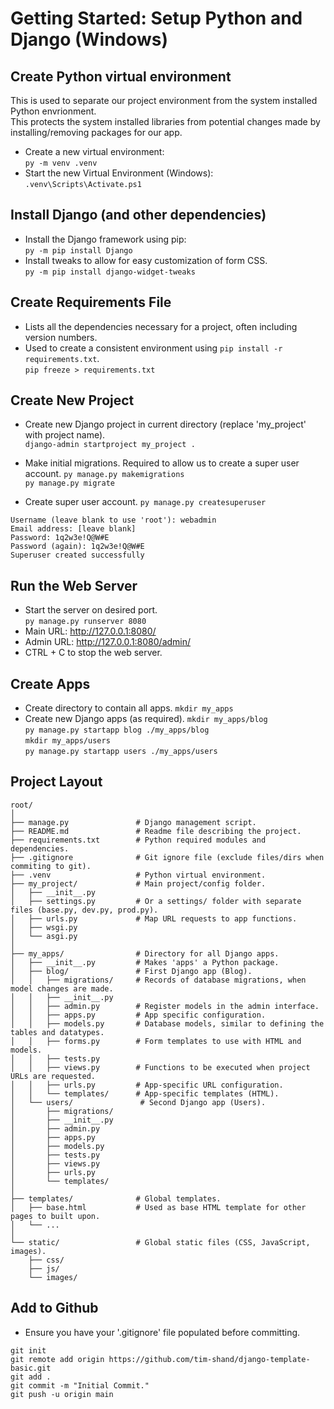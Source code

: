 # Getting Started: Setup Python and Django (Windows)
## Create Python virtual environment
This is used to separate our project environment from the system installed Python envrionment.   
This protects the system installed libraries from potential changes made by installing/removing packages for our app.   
- Create a new virtual environment:   
`py -m venv .venv`
- Start the new Virtual Environment (Windows):   
`.venv\Scripts\Activate.ps1`    

## Install Django (and other dependencies)
- Install the Django framework using pip:   
`py -m pip install Django`
- Install tweaks to allow for easy customization of form CSS.   
`py -m pip install django-widget-tweaks`   

## Create Requirements File
- Lists all the dependencies necessary for a project, often including version numbers.
- Used to create a consistent environment using `pip install -r requirements.txt`.   
`pip freeze > requirements.txt`   

## Create New Project
- Create new Django project in current directory (replace 'my_project' with project name).   
`django-admin startproject my_project .`   

- Make initial migrations. Required to allow us to create a super user account.
`py manage.py makemigrations`   
`py manage.py migrate`   

- Create super user account.
`py manage.py createsuperuser`   
```
Username (leave blank to use 'root'): webadmin
Email address: [leave blank]
Password: 1q2w3e!Q@W#E
Password (again): 1q2w3e!Q@W#E
Superuser created successfully
```

## Run the Web Server
- Start the server on desired port.    
`py manage.py runserver 8080`  
- Main URL: http://127.0.0.1:8080/
- Admin URL: http://127.0.0.1:8080/admin/
- CTRL + C to stop the web server.

## Create Apps
- Create directory to contain all apps.
`mkdir my_apps`   
- Create new Django apps (as required).
`mkdir my_apps/blog`   
`py manage.py startapp blog ./my_apps/blog`   
`mkdir my_apps/users`   
`py manage.py startapp users ./my_apps/users`   

## Project Layout
```
root/
│
├── manage.py               # Django management script.
├── README.md               # Readme file describing the project.
├── requirements.txt        # Python required modules and dependencies.
├── .gitignore              # Git ignore file (exclude files/dirs when commiting to git).
├── .venv                   # Python virtual environment.
├── my_project/             # Main project/config folder.
│   ├── __init__.py
│   ├── settings.py         # Or a settings/ folder with separate files (base.py, dev.py, prod.py).
│   ├── urls.py             # Map URL requests to app functions.
│   ├── wsgi.py
│   └── asgi.py
│
├── my_apps/                # Directory for all Django apps.
│   ├── __init__.py         # Makes 'apps' a Python package.
│   ├── blog/               # First Django app (Blog).
│   │   ├── migrations/     # Records of database migrations, when model changes are made.
│   │   ├── __init__.py
│   │   ├── admin.py        # Register models in the admin interface.
│   │   ├── apps.py         # App specific configuration.
│   │   ├── models.py       # Database models, similar to defining the tables and datatypes.
│   │   ├── forms.py        # Form templates to use with HTML and models.
│   │   ├── tests.py
│   │   ├── views.py        # Functions to be executed when project URLs are requested.
│   │   ├── urls.py         # App-specific URL configuration.
│   │   └── templates/      # App-specific templates (HTML).
│   └── users/               # Second Django app (Users).
│       ├── migrations/
│       ├── __init__.py
│       ├── admin.py
│       ├── apps.py
│       ├── models.py
│       ├── tests.py
│       ├── views.py
│       ├── urls.py
│       └── templates/
│
├── templates/              # Global templates.
│   ├── base.html           # Used as base HTML template for other pages to built upon.
│   └── ...
│
└── static/                 # Global static files (CSS, JavaScript, images).
    ├── css/
    ├── js/
    └── images/
```

## Add to Github
- Ensure you have your '.gitignore' file populated before committing.
```
git init
git remote add origin https://github.com/tim-shand/django-template-basic.git
git add .
git commit -m "Initial Commit."
git push -u origin main
```

